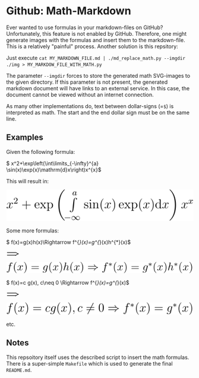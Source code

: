 # Github: Math-Markdown

Ever wanted to use formulas in your markdown-files on GitHub? Unfortunately, this feature is not enabled by GitHub.
Therefore, one might generate images with the formulas and insert them to the markdown-file. This is a relatively
"painful" process. Another solution is this repsitory:

Just execute `cat MY_MARKDOWN_FILE.md | ./md_replace_math.py --imgdir ./img > MY_MARKDOW_FILE_WITH_MATH.py`

The parameter `--imgdir` forces to store the generated math SVG-images to the given directory. If this parameter
is not present, the generated markdown document will have links to an external service. In this case, the document
cannot be viewed without an internet connection.

As many other implementations do, text between dollar-signs (=`$`) is interpreted as math. The start and the end
dollar sign must be on the same line.

## Examples
Given the following formula:

$
x^2+\exp\left(\int\limits_{-\infty}^{a} \sin(x)\exp(x)\mathrm{d}x\right)x^{x}$

This will result in:

![mathematical expression](doc/img/6e8f7f662a7bde1542dcb3884bc997a3.svg)

Some more formulas:

$
f(x)=g(x)h(x)\Rightarrow f^{*}(x)=g^{*}(x)h^{*}(x)$

![mathematical expression](doc/img/b85f1f515bef42274c3bb29b593a866c.svg)

![mathematical expression](doc/img/01381ac9312352f2700cd1467d14cd6b.svg)



$
f(x)=c g(x), c\neq 0 \Rightarrow f^{*}(x)=g^{*}(x)$

![mathematical expression](doc/img/b85f1f515bef42274c3bb29b593a866c.svg)

![mathematical expression](doc/img/2760bc166732e71b4716c97e0ce25447.svg)

etc.

## Notes

This repsoitory itself uses the described script to insert the math formulas. There is a super-simple `Makefile`
which is used to generate the final `README.md`.

